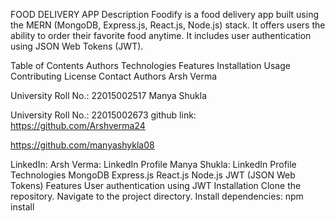 FOOD DELIVERY APP
Description
Foodify is a food delivery app built using the MERN (MongoDB, Express.js, React.js, Node.js) stack. It offers users the ability to order their favorite food anytime. It includes user authentication using JSON Web Tokens (JWT).

Table of Contents
Authors
Technologies
Features
Installation
Usage
Contributing
License
Contact
Authors
Arsh Verma

University Roll No.: 22015002517
Manya Shukla

University Roll No.: 22015002673
github link:
https://github.com/Arshverma24

https://github.com/manyashykla08

LinkedIn:
Arsh Verma: LinkedIn Profile
Manya Shukla: LinkedIn Profile
Technologies
MongoDB
Express.js
React.js
Node.js
JWT (JSON Web Tokens)
Features
User authentication using JWT
Installation
Clone the repository.
Navigate to the project directory.
Install dependencies:
npm install
